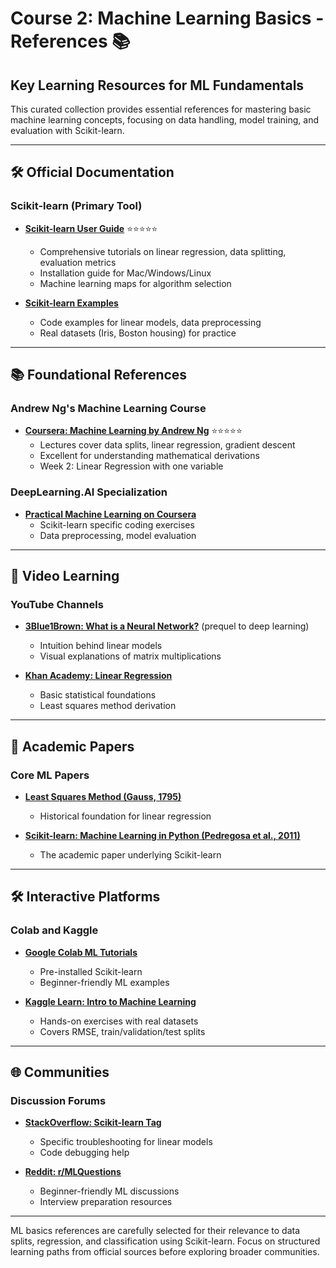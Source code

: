 # Course 2: Machine Learning Basics - References 📚

## Key Learning Resources for ML Fundamentals

This curated collection provides essential references for mastering basic machine learning concepts, focusing on data handling, model training, and evaluation with Scikit-learn.

---

## 🛠️ **Official Documentation**

### Scikit-learn (Primary Tool)
- **[Scikit-learn User Guide](https://scikit-learn.org/stable/user_guide.html)** ⭐⭐⭐⭐⭐
  - Comprehensive tutorials on linear regression, data splitting, evaluation metrics
  - Installation guide for Mac/Windows/Linux
  - Machine learning maps for algorithm selection

- **[Scikit-learn Examples](https://scikit-learn.org/stable/auto_examples/index.html)**
  - Code examples for linear models, data preprocessing
  - Real datasets (Iris, Boston housing) for practice

---

## 📚 **Foundational References**

### Andrew Ng's Machine Learning Course
- **[Coursera: Machine Learning by Andrew Ng](https://www.coursera.org/learn/machine-learning)** ⭐⭐⭐⭐⭐
  - Lectures cover data splits, linear regression, gradient descent
  - Excellent for understanding mathematical derivations
  - Week 2: Linear Regression with one variable

### DeepLearning.AI Specialization
- **[Practical Machine Learning on Coursera](https://www.coursera.org/learn/coursera-machine-learning-coding-python)**
  - Scikit-learn specific coding exercises
  - Data preprocessing, model evaluation

---

## 🎥 **Video Learning**

### YouTube Channels
- **[3Blue1Brown: What is a Neural Network?](https://www.3blue1Brown.com/topics/neural-networks)** (prequel to deep learning)
  - Intuition behind linear models
  - Visual explanations of matrix multiplications

- **[Khan Academy: Linear Regression](https://www.khanacademy.org/math/statistics-probability/summarizing-quantitative-data/)**
  - Basic statistical foundations
  - Least squares method derivation

---

## 📄 **Academic Papers**

### Core ML Papers
- **[Least Squares Method (Gauss, 1795)](https://g.co/kgs/8c3vXs)**
  - Historical foundation for linear regression

- **[Scikit-learn: Machine Learning in Python (Pedregosa et al., 2011)](https://jmlr.org/papers/volume12/pedregosa11a/pedregosa11a.pdf)**
  - The academic paper underlying Scikit-learn

---

## 🛠️ **Interactive Platforms**

### Colab and Kaggle
- **[Google Colab ML Tutorials](https://colab.research.google.com/github/google/eng-edu/blob/main/ml/reinforcement-learning/value-iteration.ipynb)**
  - Pre-installed Scikit-learn
  - Beginner-friendly ML examples

- **[Kaggle Learn: Intro to Machine Learning](https://www.kaggle.com/learn/intro-to-machine-learning)**
  - Hands-on exercises with real datasets
  - Covers RMSE, train/validation/test splits

---

## 🌐 **Communities**

### Discussion Forums
- **[StackOverflow: Scikit-learn Tag](https://stackoverflow.com/questions/tagged/scikit-learn)**
  - Specific troubleshooting for linear models
  - Code debugging help

- **[Reddit: r/MLQuestions](https://www.reddit.com/r/MLQuestions/)**
  - Beginner-friendly ML discussions
  - Interview preparation resources

---

ML basics references are carefully selected for their relevance to data splits, regression, and classification using Scikit-learn. Focus on structured learning paths from official sources before exploring broader communities.
